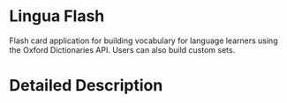 # Lingua Flash
Flash card application for building vocabulary for language learners using the Oxford Dictionaries API. Users can also build custom sets.
# Detailed Description
